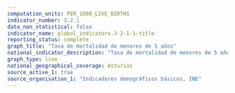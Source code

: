 ```yaml
---
computation_units: PER_1000_LIVE_BIRTHS
indicator_number: 3.2.1
data_non_statistical: false
indicator_name: global_indicators.3-2-1-1-title
reporting_status: complete
graph_title: "Tasa de mortalidad de menores de 5 años"
national_indicator_description: "Tasa de mortalidad de menores de 5 años"
graph_type: line
national_geographical_coverage: Asturias
source_active_1: true
source_organisation_1: "Indicadores demográficos básicos, INE"
---
```

